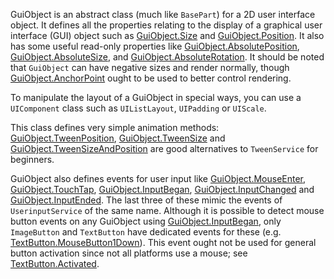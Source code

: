 GuiObject is an abstract class (much like `BasePart`) for a 2D user interface object. It defines all the properties relating to the display of a graphical user interface (GUI) object such as [GuiObject.Size](https://developer.roblox.com/api-reference/property/GuiObject/Size) and [GuiObject.Position](https://developer.roblox.com/api-reference/property/GuiObject/Position). It also has some useful read-only properties like [GuiObject.AbsolutePosition](https://developer.roblox.com/search#stq=AbsolutePosition), [GuiObject.AbsoluteSize](https://developer.roblox.com/search#stq=AbsoluteSize), and [GuiObject.AbsoluteRotation](https://developer.roblox.com/search#stq=AbsoluteRotation). It should be noted that `GuiObject` can have negative sizes and render normally, though [GuiObject.AnchorPoint](https://developer.roblox.com/api-reference/property/GuiObject/AnchorPoint) ought to be used to better control rendering.

To manipulate the layout of a GuiObject in special ways, you can use a `UIComponent` class such as `UIListLayout`, `UIPadding` or `UIScale`.

This class defines very simple animation methods: [GuiObject.TweenPosition](https://developer.roblox.com/api-reference/function/GuiObject/TweenPosition), [GuiObject.TweenSize](https://developer.roblox.com/api-reference/function/GuiObject/TweenSize) and [GuiObject.TweenSizeAndPosition](https://developer.roblox.com/api-reference/function/GuiObject/TweenSizeAndPosition) are good alternatives to `TweenService` for beginners.

GuiObject also defines events for user input like [GuiObject.MouseEnter](https://developer.roblox.com/api-reference/event/GuiObject/MouseEnter), [GuiObject.TouchTap](https://developer.roblox.com/api-reference/event/GuiObject/TouchTap), [GuiObject.InputBegan](https://developer.roblox.com/api-reference/event/GuiObject/InputBegan), [GuiObject.InputChanged](https://developer.roblox.com/api-reference/event/GuiObject/InputChanged) and [GuiObject.InputEnded](https://developer.roblox.com/api-reference/event/GuiObject/InputEnded). The last three of these mimic the events of `UserinputService` of the same name. Although it is possible to detect mouse button events on any GuiObject using [GuiObject.InputBegan](https://developer.roblox.com/api-reference/event/GuiObject/InputBegan), only `ImageButton` and `TextButton` have dedicated events for these (e.g. [TextButton.MouseButton1Down](https://developer.roblox.com/search#stq=MouseButton1Down)). This event ought not be used for general button activation since not all platforms use a mouse; see [TextButton.Activated](https://developer.roblox.com/search#stq=Activated).